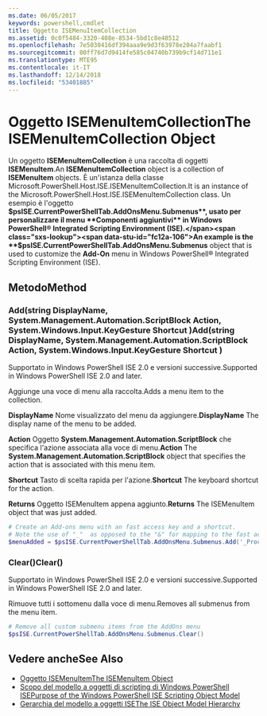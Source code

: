```yaml
---
ms.date: 06/05/2017
keywords: powershell,cmdlet
title: Oggetto ISEMenuItemCollection
ms.assetid: 0c0f5484-3320-408e-8534-5bd1c8e48512
ms.openlocfilehash: 7e5030416df394aaa9e9d3f63978e204a7faabf1
ms.sourcegitcommit: 00ff76d7d9414fe585c04740b739b9cf14d711e1
ms.translationtype: MTE95
ms.contentlocale: it-IT
ms.lasthandoff: 12/14/2018
ms.locfileid: "53401885"
---
```

# <a name="the-isemenuitemcollection-object"></a><span data-ttu-id="fc12a-103">Oggetto ISEMenuItemCollection</span><span class="sxs-lookup"><span data-stu-id="fc12a-103">The ISEMenuItemCollection Object</span></span>

<span data-ttu-id="fc12a-104">Un oggetto **ISEMenuItemCollection** è una raccolta di oggetti **ISEMenuItem**.</span><span class="sxs-lookup"><span data-stu-id="fc12a-104">An **ISEMenuItemCollection** object is a collection of **ISEMenuItem** objects.</span></span> <span data-ttu-id="fc12a-105">È un'istanza della classe Microsoft.PowerShell.Host.ISE.ISEMenuItemCollection.</span><span class="sxs-lookup"><span data-stu-id="fc12a-105">It is an instance of the Microsoft.PowerShell.Host.ISE.ISEMenuItemCollection class.</span></span> <span data-ttu-id="fc12a-106">Un esempio è l'oggetto **$psISE.CurrentPowerShellTab.AddOnsMenu.Submenus**, usato per personalizzare il menu **Componenti aggiuntivi** in Windows PowerShell® Integrated Scripting Environment (ISE).</span><span class="sxs-lookup"><span data-stu-id="fc12a-106">An example is the **$psISE.CurrentPowerShellTab.AddOnsMenu.Submenus** object that is used to customize the **Add-On** menu in Windows PowerShell® Integrated Scripting Environment (ISE).</span></span>

## <a name="method"></a><span data-ttu-id="fc12a-107">Metodo</span><span class="sxs-lookup"><span data-stu-id="fc12a-107">Method</span></span>

### <a name="addstring-displayname-systemmanagementautomationscriptblock-action-systemwindowsinputkeygesture-shortcut-"></a><span data-ttu-id="fc12a-108">Add\(string DisplayName, System.Management.Automation.ScriptBlock Action, System.Windows.Input.KeyGesture Shortcut \)</span><span class="sxs-lookup"><span data-stu-id="fc12a-108">Add\(string DisplayName, System.Management.Automation.ScriptBlock Action, System.Windows.Input.KeyGesture Shortcut \)</span></span>

<span data-ttu-id="fc12a-109">Supportato in Windows PowerShell ISE 2.0 e versioni successive.</span><span class="sxs-lookup"><span data-stu-id="fc12a-109">Supported in Windows PowerShell ISE 2.0 and later.</span></span>

<span data-ttu-id="fc12a-110">Aggiunge una voce di menu alla raccolta.</span><span class="sxs-lookup"><span data-stu-id="fc12a-110">Adds a menu item to the collection.</span></span>

<span data-ttu-id="fc12a-111">**DisplayName** Nome visualizzato del menu da aggiungere.</span><span class="sxs-lookup"><span data-stu-id="fc12a-111">**DisplayName** The display name of the menu to be added.</span></span>

<span data-ttu-id="fc12a-112">**Action** Oggetto **System.Management.Automation.ScriptBlock** che specifica l'azione associata alla voce di menu.</span><span class="sxs-lookup"><span data-stu-id="fc12a-112">**Action** The **System.Management.Automation.ScriptBlock** object that specifies the action that is associated with this menu item.</span></span>

<span data-ttu-id="fc12a-113">**Shortcut** Tasto di scelta rapida per l'azione.</span><span class="sxs-lookup"><span data-stu-id="fc12a-113">**Shortcut** The keyboard shortcut for the action.</span></span>

<span data-ttu-id="fc12a-114">**Returns** Oggetto ISEMenuItem appena aggiunto.</span><span class="sxs-lookup"><span data-stu-id="fc12a-114">**Returns** The ISEMenuItem object that was just added.</span></span>

```powershell
# Create an Add-ons menu with an fast access key and a shortcut.
# Note the use of "_"  as opposed to the "&" for mapping to the fast access key letter for the menu item.
$menuAdded = $psISE.CurrentPowerShellTab.AddOnsMenu.Submenus.Add('_Process', {Get-Process}, 'Alt+P')
```

### <a name="clear"></a><span data-ttu-id="fc12a-115">Clear\(\)</span><span class="sxs-lookup"><span data-stu-id="fc12a-115">Clear\(\)</span></span>

<span data-ttu-id="fc12a-116">Supportato in Windows PowerShell ISE 2.0 e versioni successive.</span><span class="sxs-lookup"><span data-stu-id="fc12a-116">Supported in Windows PowerShell ISE 2.0 and later.</span></span>

<span data-ttu-id="fc12a-117">Rimuove tutti i sottomenu dalla voce di menu.</span><span class="sxs-lookup"><span data-stu-id="fc12a-117">Removes all submenus from the menu item.</span></span>

```powershell
# Remove all custom submenu items from the AddOns menu
$psISE.CurrentPowerShellTab.AddOnsMenu.Submenus.Clear()
```

## <a name="see-also"></a><span data-ttu-id="fc12a-118">Vedere anche</span><span class="sxs-lookup"><span data-stu-id="fc12a-118">See Also</span></span>

- [<span data-ttu-id="fc12a-119">Oggetto ISEMenuItem</span><span class="sxs-lookup"><span data-stu-id="fc12a-119">The ISEMenuItem Object</span></span>](The-ISEMenuItem-Object.md)
- [<span data-ttu-id="fc12a-120">Scopo del modello a oggetti di scripting di Windows PowerShell ISE</span><span class="sxs-lookup"><span data-stu-id="fc12a-120">Purpose of the Windows PowerShell ISE Scripting Object Model</span></span>](Purpose-of-the-Windows-PowerShell-ISE-Scripting-Object-Model.md)
- [<span data-ttu-id="fc12a-121">Gerarchia del modello a oggetti ISE</span><span class="sxs-lookup"><span data-stu-id="fc12a-121">The ISE Object Model Hierarchy</span></span>](The-ISE-Object-Model-Hierarchy.md)
